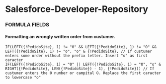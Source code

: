 # Salesforce-Developer-Repository

### FORMULA FIELDS 

#### Formatting an wrongly written order from custumer. 

```
IF(LEFT({!PedidoSite}, 1) != "0" && LEFT({!PedidoSite}, 1) != "O" && LEFT({!PedidoSite}, 1) != "o", "o" & {!PedidoSite}, // If custumer enters some order without the prefix letter. Insert "o" as first caracter
IF(LEFT({!PedidoSite}, 1) = "0" || LEFT({!PedidoSite}, 1) = "O", "o" & RIGHT({!PedidoSite}, LEN({!PedidoSite}) - 1), {!PedidoSite})) // If custumer enters the 0 number or campital O. Replace the first caracter to lowercase "o"
```

